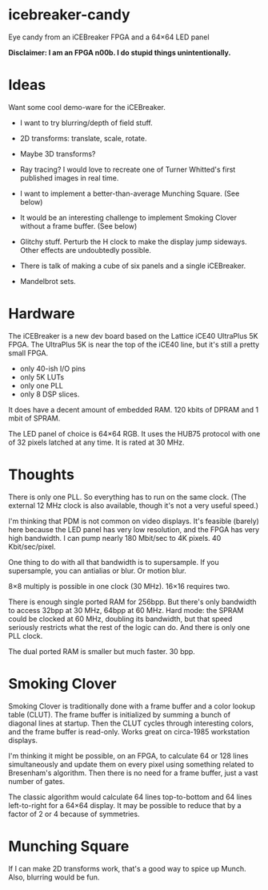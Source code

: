 # icebreaker-candy
Eye candy from an iCEBreaker FPGA and a 64×64 LED panel

**Disclaimer: I am an FPGA n00b.  I do stupid things unintentionally.**


# Ideas

Want some cool demo-ware for the iCEBreaker.

* I want to try blurring/depth of field stuff.

* 2D transforms: translate, scale, rotate.

* Maybe 3D transforms?

* Ray tracing?  I would love to recreate one of Turner Whitted's first
  published images in real time.

* I want to implement a better-than-average Munching Square.  (See below)

* It would be an interesting challenge to implement Smoking Clover without
a frame buffer.  (See below)

* Glitchy stuff.  Perturb the H clock to make the display jump sideways.
  Other effects are undoubtedly possible.

* There is talk of making a cube of six panels and a single iCEBreaker.

* Mandelbrot sets.


# Hardware

The iCEBreaker is a new dev board based on the Lattice iCE40 UltraPlus 5K FPGA.
The UltraPlus 5K is near the top of the iCE40 line, but it's still
a pretty small FPGA.

* only 40-ish I/O pins
* only 5K LUTs
* only one PLL
* only 8 DSP slices.

It does have a decent amount of embedded RAM.  120 kbits of DPRAM and 1
mbit of SPRAM.

The LED panel of choice is 64×64 RGB.  It uses the HUB75 protocol with
one of 32 pixels latched at any time.  It is rated at 30 MHz.


# Thoughts

There is only one PLL.  So everything has to run on the same clock.
(The external 12 MHz clock is also available, though it's not a
very useful speed.)

I'm thinking that PDM is not common on video displays.  It's feasible (barely)
here because the LED panel has very low resolution, and the FPGA has very
high bandwidth.  I can pump nearly 180 Mbit/sec to 4K pixels.
40 Kbit/sec/pixel.

One thing to do with all that bandwidth is to supersample.  If you
supersample, you can antialias or blur.  Or motion blur.

8×8 multiply is possible in one clock (30 MHz).  16×16 requires two.

There is enough single ported RAM for 256bpp.  But there's only bandwidth
to access 32bpp at 30 MHz, 64bpp at 60 MHz.  Hard mode: the SPRAM
could be clocked at 60 MHz, doubling its bandwidth, but that speed
seriously restricts what the rest of the logic can do.  And there
is only one PLL clock.

The dual ported RAM is smaller but much faster.  30 bpp.


# Smoking Clover

Smoking Clover is traditionally done with a frame buffer and a color
lookup table (CLUT).  The frame buffer is initialized by summing a
bunch of diagonal lines at startup.  Then the CLUT cycles through
interesting colors, and the frame buffer is read-only.  Works great on
circa-1985 workstation displays.

I'm thinking it might be possible, on an FPGA, to calculate 64 or 128
lines simultaneously and update them on every pixel using something
related to Bresenham's algorithm.  Then there is no need for a frame
buffer, just a vast number of gates.

The classic algorithm would calculate 64 lines top-to-bottom and 64
lines left-to-right for a 64×64 display.  It may be possible to
reduce that by a factor of 2 or 4 because of symmetries.


# Munching Square

If I can make 2D transforms work, that's a good way to spice up Munch.  Also,
blurring would be fun.
